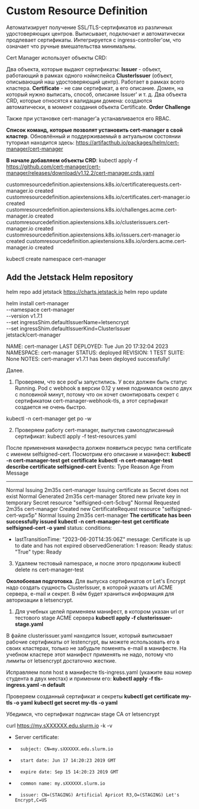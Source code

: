 # Custom Resource Definition
Автоматизирует получение SSL/TLS-сертификатов из различных удостоверяющих центров.
Выписывает, подключает и автоматически продлевает сертификаты.
Интегрируется с ingress-controller'ом, что означает что ручные вмешательства минимальны.

Cert Manager использует объекты CRD:

Два объекта, которые выдают сертификаты:
**Issuer** - объект, работающий в рамках одного нэймспейса
**ClusterIssuer** (объект, описывающий наш удостоверяющий центр). Работает в рамках всего кластера.
**Certificate** - не сам сертификат, а его описание. Домен, на который нужно выписать, способ, описание Issuer' и т. д.
Два объекта CRD, которые относятся к валидации домена:
создаются автоматически, в момент создания объекта Certificate.
**Order**
**Challenge**

Также при установке cert-manager'a устанавливается его RBAC.


**Список команд, которые позволят установить cert-manager в свой кластер**.
Обновлённый и поддерживаемый в актуальном состоянии туториал находится здесь:
https://artifacthub.io/packages/helm/cert-manager/cert-manager

**В начале добавляем объекты CRD**:
kubectl apply -f https://github.com/cert-manager/cert-manager/releases/download/v1.12.2/cert-manager.crds.yaml

customresourcedefinition.apiextensions.k8s.io/certificaterequests.cert-manager.io created
customresourcedefinition.apiextensions.k8s.io/certificates.cert-manager.io created
customresourcedefinition.apiextensions.k8s.io/challenges.acme.cert-manager.io created
customresourcedefinition.apiextensions.k8s.io/clusterissuers.cert-manager.io created
customresourcedefinition.apiextensions.k8s.io/issuers.cert-manager.io created
customresourcedefinition.apiextensions.k8s.io/orders.acme.cert-manager.io created

kubectl create namespace cert-manager

## Add the Jetstack Helm repository
helm repo add jetstack https://charts.jetstack.io
helm repo update

helm install cert-manager \
 --namespace cert-manager \
 --version v1.7.1 \
 --set ingressShim.defaultIssuerName=letsencrypt \
 --set ingressShim.defaultIssuerKind=ClusterIssuer \
 jetstack/cert-manager

NAME: cert-manager
LAST DEPLOYED: Tue Jun 20 17:32:04 2023
NAMESPACE: cert-manager
STATUS: deployed
REVISION: 1
TEST SUITE: None
NOTES:
cert-manager v1.7.1 has been deployed successfully!

Далее.
1. Проверяем, что все pod'ы запустились. У всех должен быть статус Running. Pod с webhook в версии 0.12 у меня поднимался около двух с половиной минут, потому что он хочет смонтировать секрет с сертификатом cert-manager-webhook-tls, а этот сертификат создается не очень быстро.

kubectl -n cert-manager get po -w

2. Проверяем работу cert-manager, выпустив самоподписанный сертификат:
kubectl apply -f test-resources.yaml

После применения манифеста должен появиться ресурс типа certificate с именем selfsigned-cert. Посмотрим его описание и манифест:
**kubectl -n cert-manager-test get certificate**
**kubectl -n cert-manager-test describe certificate selfsigned-cert**
Events:
  Type    Reason     Age    From          Message
  ----    ------     ----   ----          -------
  Normal  Issuing    2m35s  cert-manager  Issuing certificate as Secret does not exist
  Normal  Generated  2m35s  cert-manager  Stored new private key in temporary Secret resource "selfsigned-cert-5cbvg"
  Normal  Requested  2m35s  cert-manager  Created new CertificateRequest resource "selfsigned-cert-wpx5p"
  Normal  Issuing    2m35s  cert-manager  **The certificate has been successfully issued**
**kubectl -n cert-manager-test get certificate selfsigned-cert -o yaml**
status:
  conditions:
  - lastTransitionTime: "2023-06-20T14:35:06Z"
    message: Certificate is up to date and has not expired
    observedGeneration: 1
    reason: Ready
    status: "True"
    type: Ready

3. Удаляем тестовый namespace, и после этого продолжим
kubectl delete ns cert-manager-test

**Околобоевая подготовка**.
Для выпуска сертификатов от Let's Encrypt надо создать сущность ClusterIssuer, в которой указать url ACME сервера, e-mail и секрет. В нём будет храниться информация для авторизации в letsencrypt.

1. Для учебных целей применяем манифест, в котором указан url от тестового stage ACME сервера
**kubectl apply -f clusterissuer-stage.yaml**

В файле clusterissuer.yaml находится Issuer, который выписывает рабочие сертификаты от lestencrypt, вы можете использовать его в своих кластерах, только не забудьте поменять e-mail в манифесте. На учебном кластере этот манифест применять не надо, потому что лимиты от letsencrypt достаточно жесткие.

Исправляем поля host в манифесте tls-ingress.yaml  (укажите ваш номер студента в двух местах) и применим его:
**kubectl apply -f tls-ingress.yaml -n default**

Проверяем созданный сертификат и секреты
**kubectl get certificate my-tls -o yaml**
**kubectl get secret my-tls -o yaml**

 Убедимся, что сертификат подписан stage CA от letsencrypt

curl https://my.sXXXXXX.edu.slurm.io -k -v

* Server certificate:
*       subject: CN=my.sXXXXXX.edu.slurm.io
*       start date: Jun 17 14:20:23 2019 GMT
*       expire date: Sep 15 14:20:23 2019 GMT
*       common name: my.sXXXXXX.slurm.io
*       issuer: CN=(STAGING) Artificial Apricot R3,O=(STAGING) Let's Encrypt,C=US
